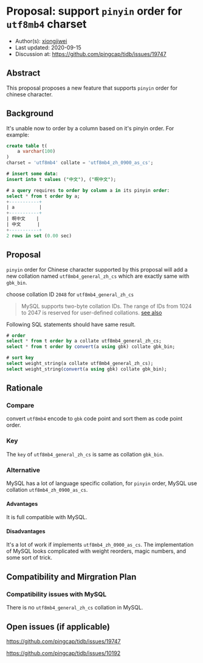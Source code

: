 # Proposal: support `pinyin` order for `utf8mb4` charset

- Author(s):     [xiongjiwei](https://github.com/xiongjiwei)
- Last updated:  2020-09-15
- Discussion at: https://github.com/pingcap/tidb/issues/19747

## Abstract
This proposal proposes a new feature that supports `pinyin` order for chinese character.

## Background
It's unable now to order by a column based on it's pinyin order. For example:

```sql
create table t(
	a varchar(100)
)
charset = 'utf8mb4' collate = 'utf8mb4_zh_0900_as_cs';

# insert some data:
insert into t values ("中文"), ("啊中文");

# a query requires to order by column a in its pinyin order:
select * from t order by a;
+-----------+
| a         |
+-----------+
| 啊中文    |
| 中文      |
+-----------+
2 rows in set (0.00 sec)
```

## Proposal

`pinyin` order for Chinese character supported by this proposal will add a new collation named `utf8mb4_general_zh_cs` which are exactly same with `gbk_bin`.

choose collation ID `2048` for `utf8mb4_general_zh_cs`

> MySQL supports two-byte collation IDs. The range of IDs from 1024 to 2047 is reserved for user-defined collations. [see also](https://dev.mysql.com/doc/refman/8.0/en/adding-collation-choosing-id.html)

Following SQL statements should have same result.
```sql
# order
select * from t order by a collate utf8mb4_general_zh_cs;
select * from t order by convert(a using gbk) collate gbk_bin;

# sort key
select weight_string(a collate utf8mb4_general_zh_cs);
select weight_string(convert(a using gbk) collate gbk_bin);
```

## Rationale

### Compare

convert `utf8mb4` encode to `gbk` code point and sort them as code point order.

### Key

The `key` of `utf8mb4_general_zh_cs` is same as collation `gbk_bin`.

### Alternative
MySQL has a lot of language specific collation, for `pinyin` order, MySQL use collation `utf8mb4_zh_0900_as_cs`.

#### Advantages

It is full compatible with MySQL.

#### Disadvantages

 It's a lot of work if implements `utf8mb4_zh_0900_as_cs`. The implementation of MySQL looks complicated with weight reorders, magic numbers, and some sort of trick.


## Compatibility and Mirgration Plan

### Compatibility issues with MySQL

There is no `utf8mb4_general_zh_cs` collation in MySQL.

## Open issues (if applicable)

https://github.com/pingcap/tidb/issues/19747

https://github.com/pingcap/tidb/issues/10192
